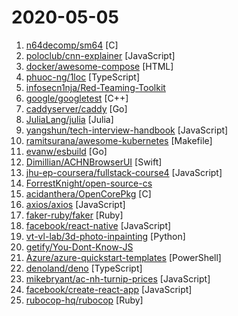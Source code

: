 # 2020-05-05

1. [n64decomp/sm64](https://github.com/n64decomp/sm64 "A Super Mario 64 decompilation, brought to you by a bunch of clever folks.") [C]
2. [poloclub/cnn-explainer](https://github.com/poloclub/cnn-explainer "Learning Convolutional Neural Networks with Interactive Visualization. https://poloclub.github.io/cnn-explainer/") [JavaScript]
3. [docker/awesome-compose](https://github.com/docker/awesome-compose "Awesome Docker Compose samples") [HTML]
4. [phuoc-ng/1loc](https://github.com/phuoc-ng/1loc "What's your favorite JavaScript single LOC (line of code)?") [TypeScript]
5. [infosecn1nja/Red-Teaming-Toolkit](https://github.com/infosecn1nja/Red-Teaming-Toolkit "A collection of open source and commercial tools that aid in red team operations.") 
6. [google/googletest](https://github.com/google/googletest "Googletest - Google Testing and Mocking Framework") [C++]
7. [caddyserver/caddy](https://github.com/caddyserver/caddy "Fast, multi-platform web server with automatic HTTPS") [Go]
8. [JuliaLang/julia](https://github.com/JuliaLang/julia "The Julia Language: A fresh approach to technical computing.") [Julia]
9. [yangshun/tech-interview-handbook](https://github.com/yangshun/tech-interview-handbook "💯 Materials to help you rock your next coding interview") [JavaScript]
10. [ramitsurana/awesome-kubernetes](https://github.com/ramitsurana/awesome-kubernetes "A curated list for awesome kubernetes sources 🚢🎉") [Makefile]
11. [evanw/esbuild](https://github.com/evanw/esbuild "An extremely fast JavaScript bundler and minifier") [Go]
12. [Dimillian/ACHNBrowserUI](https://github.com/Dimillian/ACHNBrowserUI "Animal Crossing New Horizon items catalog in SwiftUI") [Swift]
13. [jhu-ep-coursera/fullstack-course4](https://github.com/jhu-ep-coursera/fullstack-course4 "Example code for HTML, CSS, and Javascript for Web Developers Coursera Course") [JavaScript]
14. [ForrestKnight/open-source-cs](https://github.com/ForrestKnight/open-source-cs "Video discussing this curriculum:") 
15. [acidanthera/OpenCorePkg](https://github.com/acidanthera/OpenCorePkg "OpenCore bootloader") [C]
16. [axios/axios](https://github.com/axios/axios "Promise based HTTP client for the browser and node.js") [JavaScript]
17. [faker-ruby/faker](https://github.com/faker-ruby/faker "A library for generating fake data such as names, addresses, and phone numbers.") [Ruby]
18. [facebook/react-native](https://github.com/facebook/react-native "A framework for building native apps with React.") [JavaScript]
19. [vt-vl-lab/3d-photo-inpainting](https://github.com/vt-vl-lab/3d-photo-inpainting "[CVPR 2020] 3D Photography using Context-aware Layered Depth Inpainting") [Python]
20. [getify/You-Dont-Know-JS](https://github.com/getify/You-Dont-Know-JS "A book series on JavaScript. @YDKJS on twitter.") 
21. [Azure/azure-quickstart-templates](https://github.com/Azure/azure-quickstart-templates "Azure Quickstart Templates") [PowerShell]
22. [denoland/deno](https://github.com/denoland/deno "A secure JavaScript and TypeScript runtime") [TypeScript]
23. [mikebryant/ac-nh-turnip-prices](https://github.com/mikebryant/ac-nh-turnip-prices "Price calculator/predictor for Turnip prices") [JavaScript]
24. [facebook/create-react-app](https://github.com/facebook/create-react-app "Set up a modern web app by running one command.") [JavaScript]
25. [rubocop-hq/rubocop](https://github.com/rubocop-hq/rubocop "A Ruby static code analyzer and formatter, based on the community Ruby style guide.") [Ruby]
